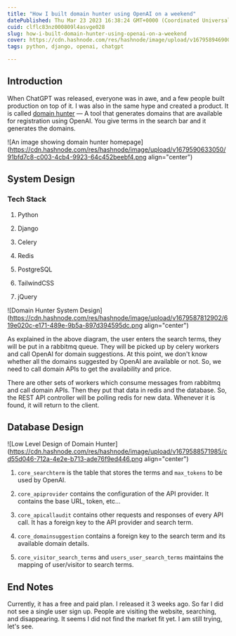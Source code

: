 ```yaml
---
title: "How I built domain hunter using OpenAI on a weekend"
datePublished: Thu Mar 23 2023 16:38:24 GMT+0000 (Coordinated Universal Time)
cuid: clflc83nz000809l4asvge028
slug: how-i-built-domain-hunter-using-openai-on-a-weekend
cover: https://cdn.hashnode.com/res/hashnode/image/upload/v1679589469000/bb5f67cb-639d-474f-8339-f14342830b08.png
tags: python, django, openai, chatgpt

---
```


## Introduction

When ChatGPT was released, everyone was in awe, and a few people built production on top of it. I was also in the same hype and created a product. It is called [domain hunter](https://domainhunterr.com) — A tool that generates domains that are available for registration using OpenAI. You give terms in the search bar and it generates the domains.

![An image showing domain hunter homepage](https://cdn.hashnode.com/res/hashnode/image/upload/v1679590633050/91bfd7c8-c003-4cb4-9923-64c452beebf4.png align="center")

## System Design

### Tech Stack

1. Python
    
2. Django
    
3. Celery
    
4. Redis
    
5. PostgreSQL
    
6. TailwindCSS
    
7. jQuery
    

![Domain Hunter System Design](https://cdn.hashnode.com/res/hashnode/image/upload/v1679587812902/619e020c-e171-489e-9b5a-897d394595dc.png align="center")

As explained in the above diagram, the user enters the search terms, they will be put in a rabbitmq queue. They will be picked up by celery workers and call OpenAI for domain suggestions. At this point, we don't know whether all the domains suggested by OpenAI are available or not. So, we need to call domain APIs to get the availability and price.

There are other sets of workers which consume messages from rabbitmq and call domain APIs. Then they put that data in redis and the database. So, the REST API controller will be polling redis for new data. Whenever it is found, it will return to the client.

## Database Design

![Low Level Design of Domain Hunter](https://cdn.hashnode.com/res/hashnode/image/upload/v1679588571985/cd55d046-712a-4e2e-b713-ade76f9ed446.png align="center")

1. `core_searchterm` is the table that stores the terms and `max_tokens` to be used by OpenAI.
    
2. `core_apiprovider` contains the configuration of the API provider. It contains the base URL, token, etc...
    
3. `core_apicallaudit` contains other requests and responses of every API call. It has a foreign key to the API provider and search term.
    
4. `core_domainsuggestion` contains a foreign key to the search term and its available domain details.
    
5. `core_visitor_search_terms` and `users_user_search_terms` maintains the mapping of user/visitor to search terms.
    

## End Notes

Currently, it has a free and paid plan. I released it 3 weeks ago. So far I did not see a single user sign up. People are visiting the website, searching, and disappearing. It seems I did not find the market fit yet. I am still trying, let's see.
